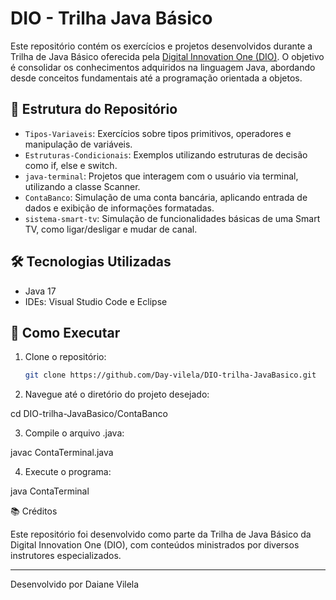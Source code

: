 # DIO - Trilha Java Básico

Este repositório contém os exercícios e projetos desenvolvidos durante a Trilha de Java Básico oferecida pela [Digital Innovation One (DIO)](https://www.dio.me/). O objetivo é consolidar os conhecimentos adquiridos na linguagem Java, abordando desde conceitos fundamentais até a programação orientada a objetos.

## 📂 Estrutura do Repositório

- `Tipos-Variaveis`: Exercícios sobre tipos primitivos, operadores e manipulação de variáveis.
- `Estruturas-Condicionais`: Exemplos utilizando estruturas de decisão como if, else e switch.
- `java-terminal`: Projetos que interagem com o usuário via terminal, utilizando a classe Scanner.
- `ContaBanco`: Simulação de uma conta bancária, aplicando entrada de dados e exibição de informações formatadas.
- `sistema-smart-tv`: Simulação de funcionalidades básicas de uma Smart TV, como ligar/desligar e mudar de canal.

## 🛠️ Tecnologias Utilizadas

- Java 17
- IDEs: Visual Studio Code e Eclipse

## 🚀 Como Executar

1. Clone o repositório:

   ```bash
   git clone https://github.com/Day-vilela/DIO-trilha-JavaBasico.git
   ```

2. Navegue até o diretório do projeto desejado:

cd DIO-trilha-JavaBasico/ContaBanco


3. Compile o arquivo .java:

javac ContaTerminal.java


4. Execute o programa:

java ContaTerminal



📚 Créditos

Este repositório foi desenvolvido como parte da Trilha de Java Básico da Digital Innovation One (DIO), com conteúdos ministrados por diversos instrutores especializados.


---

Desenvolvido por Daiane Vilela
